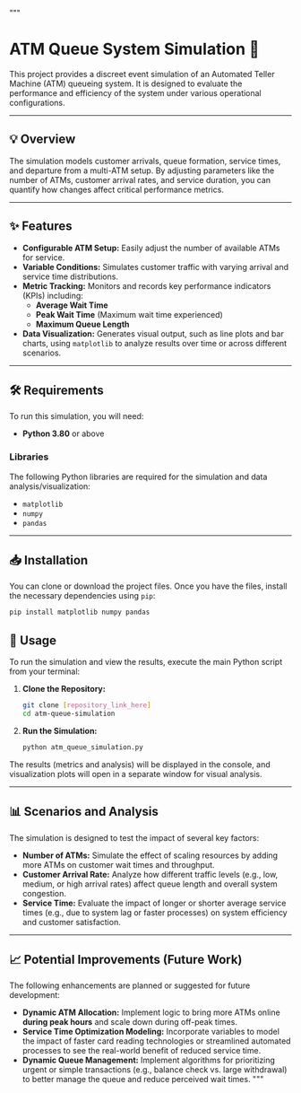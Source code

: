 """
# ATM Queue System Simulation 🏧

This project provides a discreet event simulation of an Automated Teller Machine (ATM) queueing system. It is designed to evaluate the performance and efficiency of the system under various operational configurations.

---

## 💡 Overview

The simulation models customer arrivals, queue formation, service times, and departure from a multi-ATM setup. By adjusting parameters like the number of ATMs, customer arrival rates, and service duration, you can quantify how changes affect critical performance metrics.

---

## ✨ Features

* **Configurable ATM Setup:** Easily adjust the number of available ATMs for service.
* **Variable Conditions:** Simulates customer traffic with varying arrival and service time distributions.
* **Metric Tracking:** Monitors and records key performance indicators (KPIs) including:
    * **Average Wait Time**
    * **Peak Wait Time** (Maximum wait time experienced)
    * **Maximum Queue Length**
* **Data Visualization:** Generates visual output, such as line plots and bar charts, using `matplotlib` to analyze results over time or across different scenarios.

---

## 🛠️ Requirements

To run this simulation, you will need:

* **Python 3.80** or above

### Libraries

The following Python libraries are required for the simulation and data analysis/visualization:

* `matplotlib`
* `numpy`
* `pandas`

---

## 📥 Installation

You can clone or download the project files. Once you have the files, install the necessary dependencies using `pip`:

```bash
pip install matplotlib numpy pandas
````

## 🚀 Usage

To run the simulation and view the results, execute the main Python script from your terminal:

1.  **Clone the Repository:**
    ```bash
    git clone [repository_link_here]
    cd atm-queue-simulation
    ```
2.  **Run the Simulation:**
    ```bash
    python atm_queue_simulation.py
    ```

The results (metrics and analysis) will be displayed in the console, and visualization plots will open in a separate window for visual analysis.

---

## 📊 Scenarios and Analysis

The simulation is designed to test the impact of several key factors:

* **Number of ATMs:** Simulate the effect of scaling resources by adding more ATMs on customer wait times and throughput.
* **Customer Arrival Rate:** Analyze how different traffic levels (e.g., low, medium, or high arrival rates) affect queue length and overall system congestion.
* **Service Time:** Evaluate the impact of longer or shorter average service times (e.g., due to system lag or faster processes) on system efficiency and customer satisfaction.

---

## 📈 Potential Improvements (Future Work)

The following enhancements are planned or suggested for future development:

* **Dynamic ATM Allocation:** Implement logic to bring more ATMs online **during peak hours** and scale down during off-peak times.
* **Service Time Optimization Modeling:** Incorporate variables to model the impact of faster card reading technologies or streamlined automated processes to see the real-world benefit of reduced service time.
* **Dynamic Queue Management:** Implement algorithms for prioritizing urgent or simple transactions (e.g., balance check vs. large withdrawal) to better manage the queue and reduce perceived wait times.
"""


